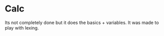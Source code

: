 # Calc

Its not completely done but it does the basics + variables. It was made to play with lexing.

